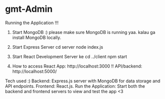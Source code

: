 # gmt-Admin
Running the Application !!!
1. Start MongoDB :)
please make sure MongoDB is running yaa. kalau ga install MongoDB locally.

2. Start Express Server
  cd server
  node index.js

3. Start React Development Server
ke cd ../client
npm start

4. How to access 
React App:  http://localhost:3000 !!
API/backend:  http://localhost:5000/

Tech used :)
Backend: Express.js server with MongoDB for data storage and API endpoints.
Frontend: React.js.
Run the Application: Start both the backend and frontend servers to view and test the app <3
